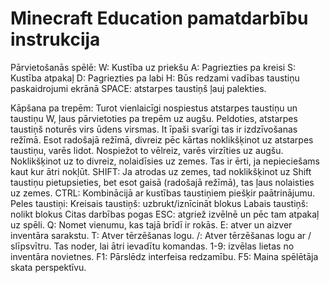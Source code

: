 # Minecraft Education pamatdarbību instrukcija

Pārvietošanās spēlē:
W: Kustība uz priekšu
A: Pagriezties pa kreisi
S: Kustība atpakaļ
D: Pagriezties pa labi
H: Būs redzami vadības taustiņu paskaidrojumi ekrānā
SPACE: atstarpes taustiņš ļauj palekties.

Kāpšana pa trepēm: Turot vienlaicīgi nospiestus atstarpes taustiņu un taustiņu W, ļaus pārvietoties pa trepēm uz augšu.
Peldoties, atstarpes taustiņš noturēs virs ūdens virsmas. It īpaši svarīgi tas ir izdzīvošanas režīmā.
Esot radošajā režīmā, divreiz pēc kārtas noklikšķinot uz atstarpes taustiņu, varēs lidot. Nospiežot to vēlreiz, varēs virzīties uz augšu. Noklikšķinot uz to divreiz, nolaidīsies uz zemes. Tas ir ērti, ja nepieciešams kaut kur ātri nokļūt.
SHIFT: Ja atrodas uz zemes, tad noklikšķinot uz Shift taustiņu pietupsieties, bet esot gaisā (radošajā režīmā), tas ļaus nolaisties uz zemes.
CTRL: Kombinācijā ar kustības taustiņiem piešķir paātrinājumu.
Peles taustiņi:
Kreisais taustiņš: uzbrukt/iznīcināt blokus
Labais taustiņš: nolikt blokus
Citas darbības pogas
ESC: atgriež izvēlnē un pēc tam atpakaļ uz spēli.
Q: Nomet vienumu, kas tajā brīdī ir rokās.
E: atver un aizver inventāra sarakstu.
T: Atver tērzēšanas logu.
/: Atver tērzēšanas logu ar / slīpsvītru. Tas noder, lai ātri ievadītu komandas.
1-9: izvēlas lietas no inventāra novietnes.
F1: Pārslēdz interfeisa redzamību.
F5: Maina spēlētāja skata perspektīvu. 
